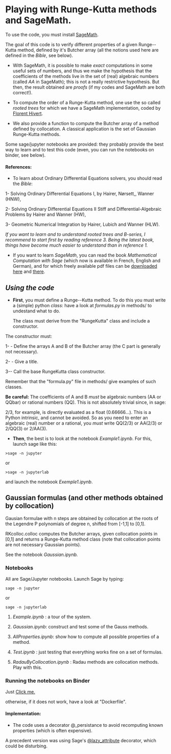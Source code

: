 

# Playing with Runge-Kutta methods and SageMath. #

To use the code, you must install [SageMath](http://www.sagemath.org/).

The goal of this code is to verify different properties of a given Runge--Kutta method, defined by it's Butcher array (all the notions used here are defined in the _Bible_, see below).

* With SageMath, it is possible  to make *exact* computations in some useful sets of numbers, and thus we make the hypothesis that the coefficients of the methods live in the set of (real) algebraic numbers (called *AA* in SageMath); this is not a really restrictive hypothesis. But then, the result obtained are  *proofs* (if my codes and SageMath are both correct!).

* To compute the order of a Runge-Kutta method, one use the so called _rooted_ _trees_ for which we have a SageMath implementation, coded by [Florent Hivert](http://doc.sagemath.org/html/en/reference/combinat/sage/combinat/rooted_tree.html).

* We also provide a function to compute the Butcher array of a method defined by collocation. A classical application is the set of Gaussian Runge-Kutta methods.

Some sage/jupyter notebooks are provided: they probably provide  the best way to learn and to test this code (even, you can run the notebooks on binder, see below).



#### References: ####

* To learn about Ordinary Differential Equations solvers, you should read the
_Bible_:

1-   Solving Ordinary Differential Equations I, by Hairer, Nørsett,,
Wanner (HNW),

2-   Solving Ordinary Differential Equations II Stiff and Differential-Algebraic
         Problems by Hairer and Wanner (HW),
		 
3-   Geometric Numerical Integration by Hairer, Lubich and Wanner (HLW).

_If you want to learn and to understand rooted trees and B-series, I
recommend to start first by reading reference 3. Being the latest
book, things have become much easier to understand than in reference
1._   

* If you want to learn _SageMath_, you can read the book _Mathematical Computation
with Sage_ (which now is available in French, English and German), and
for which freely available pdf files can be [downloaded
here](https://members.loria.fr/PZimmermann/sagebook/english.html) and
[there](http://sagebook.gforge.inria.fr/). 


## _Using the code_ 

* __First__, you must define a Runge--Kutta method. To do this you
  must write a (simple) python _class_: have a look at _formulas.py_
  in methods/ to undestand what to do.

	The class must derive from the "RungeKutta" class and  include a
    constructor. 

The constructor must:


1-  - Define the arrays A and B of the Butcher array (the C part is generally
    not necessary). 
  
2-  - Give a title.

3--   Call the  base RungeKutta class constructor.

Remember that the  "formula.py" file in methods/ give  examples of such classes.

__Be careful:__ The coefficients of A and B *must* be algebraic numbers
(AA or QQbar) or rational numbers (QQ). This is not absolutely trivial
since, in sage:

2/3, for example, is directly evaluated as a float (0.66666...). This
is a Python intrinsic, and cannot be avoided. So as you need to enter
an algebraic (real) number or a rational, you _must_ write QQ(2/3) or
AA(2/3) or 2/QQ(3) or 2/AA(3).



* __Then__, the best is to look at the notebook _Example1.ipynb_. For this, launch sage like this:

`>sage -n jupyter`

or

`>sage -n jupyterlab` 

and launch the notebook _Exemple1.ipynb_.



## Gaussian formulas (and other methods obtained by collocation) ##

Gausian formulae with n steps are obtained by collocation at the roots of the Legendre P polynomials of degree n, shifted from [-1,1] to [0,1].

RKcolloc.colloc computes the Butcher arrays, given collocation points in [0,1] and returns a Runge-Kutta method class  (note that collocation points are not necessary Gaussian points).

See the notebook _Gaussian.ipynb._



### Notebooks ###

All are Sage/Jupyter notebooks. Launch Sage by typing:

`sage -n jupyter`

or

`sage -n jupyterlab`

1. _Example.ipynb_ :  a tour of the system.

2. _Gaussian.ipynb_:  construct and test some of the Gauss methods.

3. _AllProperties.ipynb_: show how to compute all possible properties of a method.

4. _Test.ipynb_ : just testing that everything works fine on a set of formulas.

5. _RadauByCollocation.ipynb_ : Radau methods are collocation methods. Play with this.


### Running the notebooks on Binder ###
Just 
[Click me.](https://mybinder.org/v2/gh/Thierry-Dumont/RKkit/315376e77071abff5ab16ab9f6ecba52a3c359e0)

otherwise, if it does not work, have a look at  "Dockerfile".

#### Implementation: ####

* The code uses a decorator @_persistance to avoid recomputing known properties (which is often expensive).

A precedent version was using  Sage's
[@lazy_attribute](http://doc.sagemath.org/html/en/reference/misc/sage/misc/lazy_attribute.html) decorator, which could be disturbing.

